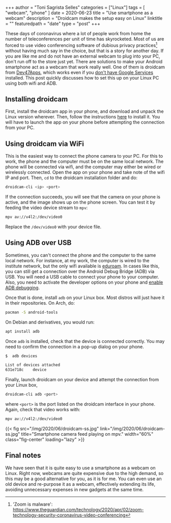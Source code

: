 +++
author = "Toni Sagrista Selles"
categories = ["Linux"]
tags = [ "webcam", "phone" ]
date = 2020-06-23
title = "Use smartphone as a  webcam"
description = "Droidcam makes the setup easy on Linux"
linktitle = ""
featuredpath = "date"
type = "post"
+++

These days of coronavirus where a lot of people work from home the number of teleconferences per unit of time has skyrocketed. Most of us are forced to use video conferencing software of dubious privacy practices[^zoom-privacy] without having much say in the choice, but that is a story for another day. If you are like me and do not have an external webcam to plug into your PC, don't run off to the store just yet. There are solutions to make your Android smartphone act as a webcam that work really well. One of them is droidcam from [Dev47Apps](https://www.dev47apps.com/droidcam), which works even if you [don't have Google Services](https://microg.org/) installed. This post quickly discusses how to set this up on your Linux PC using both wifi and ADB.

<!--more-->

## Installing droidcam

First, install the droidcam app in your phone, and download and unpack the Linux version wherever. Then, follow the instructions [here](https://www.dev47apps.com/droidcam/linuxx/) to install it. You will have to launch the app on your phone before attempting the connection from your PC.

## Using droidcam via WiFi

This is the easiest way to connect the phone camera to your PC. For this to work, the phone and the computer must be on the same local network. The phone will be connected via wifi, and the computer may either be wired or wirelessly connected.
Open the app on your phone and take note of the wifi IP and port. Then, `cd` to the droidcam installation folder and do:

```bash
droidcam-cli <ip> <port>
```

If the connection succeeds, you will see that the camera on your phone is active, and the image shows up on the phone screen. You can test it by feeding the video device stream to `mpv`:

```bash
mpv av://v4l2:/dev/video0
```

Replace the `/dev/video0` with your device file.

## Using ADB over USB

Sometimes, you can't connect the phone and the computer to the same local network. For instance, at my work, the computer is wired to the institute network, but the only wifi available is [eduroam](https://www.eduroam.org). In cases like this, you can still get a connection over the Android Debug Bridge (ADB) via USB. You will need a USB cable to connect your phone to your computer.
Also, you need to activate the developer options on your phone and [enable ADB debugging](https://developer.android.com/studio/command-line/adb#Enabling).

Once that is done, install `adb` on your Linux box. Most distros will just have it in their repositories. On Arch, do:

```bash
pacman -S android-tools
```

On Debian and derivatives, you would run:

```bash
apt install adb
```

Once `adb` is installed, check that the device is connected correctly. You may need to confirm the connection in a pop-up dialog on your phone.

```bash
$  adb devices

List of devices attached
631e718c	device
```

Finally, launch droidcam on your device and attempt the connection from your Linux box,

```bash
droidcam-cli adb <port>
```

where `<port>` is the port listed on the droidcam interface in your phone. Again, check that video works with:

```bash
mpv av://v4l2:/dev/video0
```

{{< fig src="/img/2020/06/droidcam-ss.jpg" link="/img/2020/06/droidcam-ss.jpg" title="Smartphone camera feed playing on mpv." width="60%" class="fig-center" loading="lazy" >}}

## Final notes

We have seen that it is quite easy to use a smartphone as a webcam on Linux. Right now, webcams are quite expensive due to the high demand, so this may be a good alternative for you, as it is for me. You can even use an old device and re-purpose it as a webcam, effectively extending its life, avoiding unnecessary expenses in new gadgets at the same time.

[^zoom-privacy]: 'Zoom is malware': https://www.theguardian.com/technology/2020/apr/02/zoom-technology-security-coronavirus-video-conferencing
